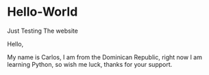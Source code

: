 # Hello-World
Just Testing The website

Hello,

My name is Carlos, I am from the Dominican Republic, right now I am learning Python, so wish me luck, thanks for your support.


